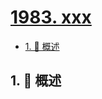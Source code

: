 # [1983. xxx](https://github.com/Tdahuyou/TNotes.leetcode/tree/main/notes/1983.%20xxx)

<!-- region:toc -->

- [1. 📝 概述](#1--概述)

<!-- endregion:toc -->

## 1. 📝 概述
